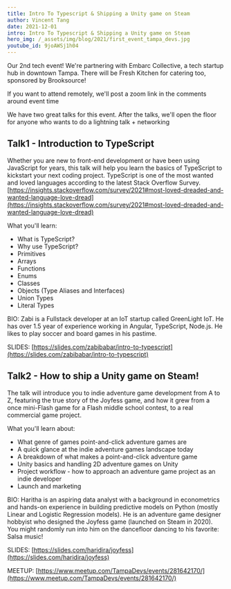 ```yaml
---
title: Intro To Typescript & Shipping a Unity game on Steam
author: Vincent Tang
date: 2021-12-01
intro: Intro To Typescript & Shipping a Unity game on Steam
hero_img: /_assets/img/blog/2021/first_event_tampa_devs.jpg
youtube_id: 9joAWSj1h04
---
```



Our 2nd tech event! We're partnering with Embarc Collective, a tech startup hub in downtown Tampa. There will be Fresh Kitchen for catering too, sponsored by Brooksource!

If you want to attend remotely, we'll post a zoom link in the comments around event time

We have two great talks for this event. After the talks, we'll open the floor for anyone who wants to do a lightning talk + networking

## Talk1 - Introduction to TypeScript

Whether you are new to front-end development or have been using JavaScript for years, this talk will help you learn the basics of TypeScript to kickstart your next coding project. TypeScript is one of the most wanted and loved languages according to the latest Stack Overflow Survey. [https://insights.stackoverflow.com/survey/2021#most-loved-dreaded-and-wanted-language-love-dread](https://insights.stackoverflow.com/survey/2021#most-loved-dreaded-and-wanted-language-love-dread)

What you'll learn:

- What is TypeScript?
- Why use TypeScript?
- Primitives
- Arrays
- Functions
- Enums
- Classes
- Objects (Type Aliases and Interfaces)
- Union Types
- Literal Types

BIO: Zabi is a Fullstack developer at an IoT startup called GreenLight IoT. He has over 1.5 year of experience working in Angular, TypeScript, Node.js. He likes to play soccer and board games in his pastime.

SLIDES: [https://slides.com/zabibabar/intro-to-typescript](https://slides.com/zabibabar/intro-to-typescript)

## Talk2 - How to ship a Unity game on Steam!

The talk will introduce you to indie adventure game development from A to Z, featuring the true story of the Joyfess game, and how it grew from a once mini-Flash game for a Flash middle school contest, to a real commercial game project.

What you'll learn about:

- What genre of games point-and-click adventure games are
- A quick glance at the indie adventure games landscape today
- A breakdown of what makes a point-and-click adventure game
- Unity basics and handling 2D adventure games on Unity
- Project workflow - how to approach an adventure game project as an indie developer
- Launch and marketing

BIO: Haritha is an aspiring data analyst with a background in econometrics and hands-on experience in building predictive models on Python (mostly Linear and Logistic Regression models). He is an adventure game designer hobbyist who designed the Joyfess game (launched on Steam in 2020). You might randomly run into him on the dancefloor dancing to his favorite: Salsa music!

SLIDES: [https://slides.com/haridira/joyfess](https://slides.com/haridira/joyfess)

MEETUP: [https://www.meetup.com/TampaDevs/events/281642170/](https://www.meetup.com/TampaDevs/events/281642170/)